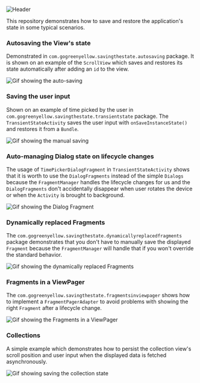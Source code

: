 ![Header](http://gogreenyellow.com/github/saving-restoring-state/h_save_the_state.png)

This repository demonstrates how to save and restore the application's state in some typical 
scenarios.  

### Autosaving the View's state 

Demonstrated in `com.gogreenyellow.savingthestate.autosaving` package. It is shown on an example 
of the `ScrollView` which saves and restores its state automatically after adding an `id` to the 
view.

![Gif showing the auto-saving](http://gogreenyellow.com/github/saving-restoring-state/autosaving.gif)  
  
### Saving the user input 

Shown on an example of time picked by the user in `com.gogreenyellow.savingthestate.transientstate` 
package. The `TransientStateActivity` saves the user input with `onSaveInstanceState()` and restores
it from a `Bundle`.

![Gif showing the manual saving](http://gogreenyellow.com/github/saving-restoring-state/autosaving_W_opt.gif)  

### Auto-managing Dialog state on lifecycle changes

The usage of `TimePickerDialogFragment` in `TransientStateActivity` shows that it is worth to
use the `DialogFragments` instead of the simple `Dialogs` because the `FragmentManager` handles the 
lifecycle changes for us and the `DialogFragments` don't accidentally disappear when user rotates
the device or when the `Activity` is brought to background.

![Gif showing the Dialog Fragment](http://gogreenyellow.com/github/saving-restoring-state/dialog_W_opt.gif)

### Dynamically replaced Fragments

The `com.gogreenyellow.savingthestate.dynamicallyreplacedfragments` package demonstrates that you 
don't have to manually save the displayed `Fragment` because the `FragmentManager` will handle that 
if you won't override the standard behavior. 

![Gif showing the dynamically replaced Fragments](http://gogreenyellow.com/github/saving-restoring-state/replaced_W_opt.gif)


### Fragments in a ViewPager

The `com.gogreenyellow.savingthestate.fragmentsinviewpager` shows how to implement a 
`FragmentPagerAdapter` to avoid problems with showing the right `Fragment` after a lifecycle change.  

![Gif showing the Fragments in a ViewPager](http://gogreenyellow.com/github/saving-restoring-state/viewpager_W_opt.gif)

### Collections 

A simple example which demonstrates how to persist the collection view's scroll position and user 
input when the displayed data is fetched asynchronously.

![Gif showing saving the collection state](http://gogreenyellow.com/github/saving-restoring-state/collection_W_opt.gif)